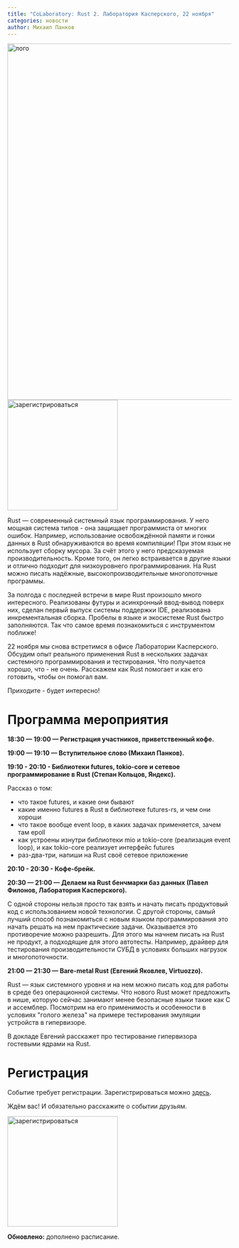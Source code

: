 ```yaml
---
title: "CoLaboratory: Rust 2. Лаборатория Касперского, 22 ноября"
categories: новости
author: Михаил Панков
---
```


<a href="https://events.kaspersky.com/event/rust2" target="blank">
<img src="/images/2016-04-25-colaboratory-rust/splash.jpg" alt="лого" style="width: 800px;"/>
</a>

<a href="https://events.kaspersky.com/event/rust2" target="blank">
<img src="/images/2016-04-25-colaboratory-rust/button.png" alt="зарегистрироваться" style="width: 248px;"/>
</a>

Rust — современный системный язык программирования. У него мощная система
типов - она защищает программиста от многих ошибок. Например, использование
освобождённой памяти и гонки данных в Rust обнаруживаются во время компиляции!
При этом язык не использует сборку мусора. За счёт этого у него предсказуемая
производительность. Кроме того, он легко встраивается в другие языки и отлично
подходит для низкоуровнего программирования. На Rust можно писать надёжные,
высокопроизводительные многопоточные программы.

За полгода с последней встречи в мире Rust произошло много интересного.
Реализованы футуры и асинхронный ввод-вывод поверх них, сделан первый выпуск
системы поддержки IDE, реализована инкрементальная сборка. Пробелы в языке и
экосистеме Rust быстро заполняются. Так что самое время познакомиться с
инструментом поближе!

22 ноября мы снова встретимся в офисе Лаборатории Касперского. Обсудим опыт
реального применения Rust в нескольких задачах системного программирования и
тестирования. Что получается хорошо, что - не очень. Расскажем как Rust помогает
и как его готовить, чтобы он помогал вам.

Приходите - будет интересно!

<!--cut-->

# Программа мероприятия

**18:30 — 19:00 — Регистрация участников, приветственный кофе.**

**19:00 — 19:10 — Вступительное слово (Михаил Панков).**

**19:10 - 20:10 - Библиотеки futures, tokio-core и сетевое программирование в Rust
  (Степан Кольцов, Яндекс).**

Рассказ о том:
- что такое futures, и какие они бывают
- какие именно futures в Rust в библиотеке futures-rs, и чем они хороши 
- что такое вообще event loop, в каких задачах применяется, зачем там epoll 
- как устроены изнутри библиотеки mio и tokio-core (реализация event loop), и как tokio-core реализует интерфейс futures 
- раз-два-три, напиши на Rust своё сетевое приложение

**20:10 - 20:30 - Кофе-брейк.**

**20:30 — 21:00 — Делаем на Rust бенчмарки баз данных (Павел Филонов,
  Лаборатория Касперского).**

С одной стороны нельзя просто так взять и начать писать продуктовый код с
использованием новой технологии. С другой стороны, самый лучший способ
познакомиться с новым языком программирования это начать решать на нем
практические задачи. Оказывается это противоречие можно разрешить. Для этого мы
начнем писать на Rust не продукт, а подходящие для этого автотесты. Например,
драйвер для тестирования производительности СУБД в условиях больших нагрузок и
многопоточности.

**21:00 — 21:30 — Bare-metal Rust (Евгений Яковлев, Virtuozzo).**

Rust — язык системного уровня и на нем можно писать код для работы в среде без
операционной системы. Что нового Rust может предложить в нише, которую сейчас
занимают менее безопасные языки такие как С и ассемблер. Посмотрим на его
применимость и особенности в условиях "голого железа" на примере тестирования
эмуляции устройств в гипервизоре.

В докладе Евгений расскажет про тестирование гипервизора гостевыми ядрами на
Rust.

# Регистрация

Событие требует регистрации. Зарегистрироваться можно
[здесь](https://laboratoriya-kasperskogo.timepad.ru/event/397843/).

Ждём вас! И обязательно расскажите о событии друзьям.

<a href="https://events.kaspersky.com/event/rust2" target="blank">
<img src="/images/2016-04-25-colaboratory-rust/button.png" alt="зарегистрироваться" style="width: 248px;"/>
</a>

**Обновлено:** дополнено расписание.
